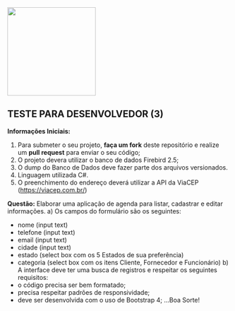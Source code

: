 <img src="https://mvarandas.com.br/static/default/images/menew-bymv.png" width="200">

## **TESTE PARA DESENVOLVEDOR (3)**

**Informações Iniciais:**
1. Para submeter o seu projeto, **faça um fork** deste repositório e realize um **pull request** para enviar o seu código;
2. O projeto devera utilizar o banco de dados Firebird 2.5;
3. O dump do Banco de Dados deve fazer parte dos arquivos versionados.
4. Linguagem utilizada C#.
5. O preenchimento do endereço deverá utilizar a API da ViaCEP (https://viacep.com.br/)

**Questão:**
Elaborar uma aplicação de agenda para listar, cadastrar e editar informações.
a) Os campos do formulário são os seguintes:
 - nome (input text)
 - telefone (input text)
 - email (input text)
 - cidade (input text)
 - estado (select box com os 5 Estados de sua preferência)
 - categoria (select box com os itens Cliente, Fornecedor e Funcionário)
b) A interface deve ter uma busca de registros e respeitar os seguintes requisitos:
 - o código precisa ser bem formatado;
 - precisa respeitar padrões de responsividade;
 - deve ser desenvolvida com o uso de Bootstrap 4;
...Boa Sorte!
